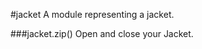 <a name="module_jacket"></a>
#jacket
A module representing a jacket.

  
<a name="module_jacket#zip"></a>
###jacket.zip()
Open and close your Jacket.

